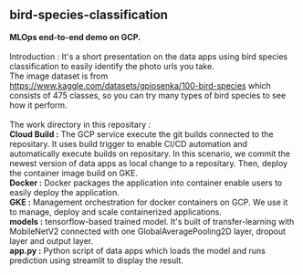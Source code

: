 ## bird-species-classification
**MLOps end-to-end demo on GCP.**<br />
<br />
Introduction : It's a short presentation on the data apps using bird species classification to easily identify the photo urls you take. <br />
The image dataset is from https://www.kaggle.com/datasets/gpiosenka/100-bird-species which consists of 475 classes, so you can try many types of bird species to see how it perform.<br />
<br />
The work directory in this repositary :<br />
**Cloud Build :** The GCP service execute the git builds connected to the repositary. It uses build trigger to enable CI/CD automation and automatically execute builds on repositary. In this scenario, we commit the newest version of data apps as local change to a repositary. Then, deploy the container image build on GKE.<br />
**Docker :** Docker packages the application into container enable users to easily deploy the application.<br />
**GKE :** Management orchestration for docker containers on GCP. We use it to manage, deploy and scale containerized applications.<br />
**models :** tensorflow-based trained model. It's built of transfer-learning with MobileNetV2 connected with one GlobalAveragePooling2D layer, dropout layer and output layer.<br />
**app.py :** Python script of data apps which loads the model and runs prediction using streamlit to display the result.
